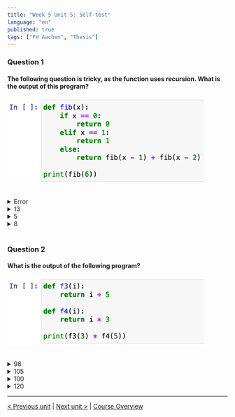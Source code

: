 ```yaml
---
title: "Week 5 Unit 5: Self-test"
language: "en"
published: true
tags: ["FH Aachen", "Thesis"]
---
```


### Question 1

#### The following question is tricky, as the function uses recursion. What is the output of this program?

<img src=imgs/week5_unit5_f1.png width="450"><br><br>

<details>
	<summary>Error</summary>
	<img  src="imgs/cross.png" width="25">
</details>


<details>
	<summary>13</summary>
	<img  src="imgs/cross.png" width="25">
</details>


<details>
	<summary>5</summary>
	<img  src="imgs/cross.png" width="25">
</details>


<details>
	<summary>8</summary>
	<img  src="imgs/check.png" width="25">
</details>

<br>

### Question 2

#### What is the output of the following program?

<img src=imgs/week5_unit5_f2.png width="450"><br><br>

<details>
	<summary>98</summary>
	<img  src="imgs/cross.png" width="25">
</details>


<details>
	<summary>105</summary>
	<img  src="imgs/cross.png" width="25">
</details>


<details>
	<summary>100</summary>
	<img  src="imgs/cross.png" width="25">
</details>


<details>
	<summary>120</summary>
	<img  src="imgs/check.png" width="25">
</details>

---

[< Previous unit](/teaching/python-mooc/week5_unit5_exercise) | [Next unit >](/teaching/python-mooc/week5_unit5_combining_funtions) |
[Course Overview](/teaching/python-mooc)
